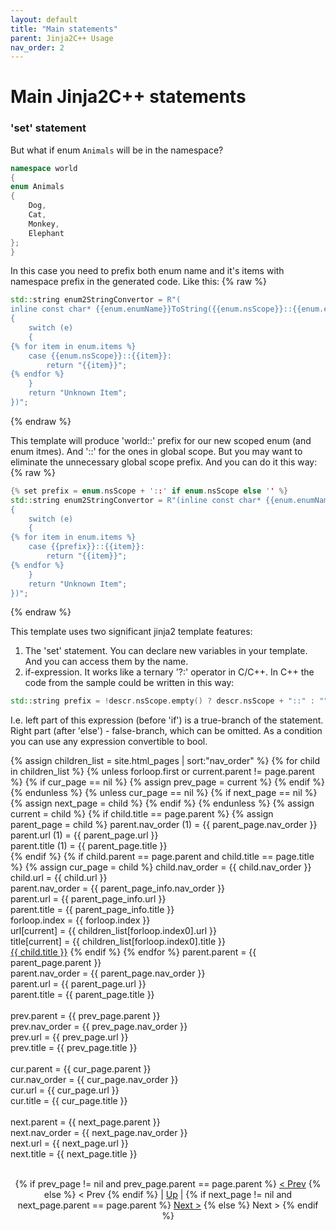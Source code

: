 ```yaml
---
layout: default
title: "Main statements"
parent: Jinja2C++ Usage
nav_order: 2
---
```


# Main Jinja2C++ statements

### 'set' statement
But what if enum `Animals` will be in the namespace?

```c++
namespace world
{
enum Animals
{
    Dog,
    Cat,
    Monkey,
    Elephant
};
}
```
In this case you need to prefix both enum name and it's items with namespace prefix in the generated code. Like this:
{% raw %}
```c++
std::string enum2StringConvertor = R"(
inline const char* {{enum.enumName}}ToString({{enum.nsScope}}::{{enum.enumName}} e)
{
    switch (e)
    {
{% for item in enum.items %}
    case {{enum.nsScope}}::{{item}}:
        return "{{item}}";
{% endfor %}
    }
    return "Unknown Item";
})";
```
{% endraw %}

This template will produce 'world::' prefix for our new scoped enum (and enum itmes). And '::' for the ones in global scope. But you may want to eliminate the unnecessary global scope prefix. And you can do it this way:
{% raw %}
```c++
{% set prefix = enum.nsScope + '::' if enum.nsScope else '' %}
std::string enum2StringConvertor = R"(inline const char* {{enum.enumName}}ToString({{prefix}}::{{enum.enumName}} e)
{
    switch (e)
    {
{% for item in enum.items %}
    case {{prefix}}::{{item}}:
        return "{{item}}";
{% endfor %}
    }
    return "Unknown Item";
})";
```
{% endraw %}

This template uses two significant jinja2 template features:
1. The 'set' statement. You can declare new variables in your template. And you can access them by the name.
2. if-expression. It works like a ternary '?:' operator in C/C++. In C++ the code from the sample could be written in this way:
```c++
std::string prefix = !descr.nsScope.empty() ? descr.nsScope + "::" : "";
```
I.e. left part of this expression (before 'if') is a true-branch of the statement. Right part (after 'else') - false-branch, which can be omitted. As a condition you can use any expression convertible to bool.

{% assign children_list = site.html_pages | sort:"nav_order" %}
{% for child in children_list %}
  {% unless forloop.first or current.parent != page.parent %}
    {% if cur_page == nil %}
        {% assign prev_page = current %}
    {% endif %}
  {% endunless %}
  {% unless cur_page == nil %}
    {% if next_page == nil %}
        {% assign next_page = child %}
    {% endif %}
  {% endunless %}
  {% assign current = child %}
  {% if child.title == page.parent %}
    {% assign parent_page = child %}
    parent.nav_order (1) = {{ parent_page.nav_order }}<br/>
    parent.url (1) = {{ parent_page.url }}<br/>
    parent.title (1) = {{ parent_page.title }}<br/>
  {% endif %}
  {% if child.parent == page.parent and  child.title == page.title %}
    {% assign cur_page = child %}
    child.nav_order = {{ child.nav_order }}<br/>
    child.url = {{ child.url }}<br/>
    parent.nav_order = {{ parent_page_info.nav_order }}<br/>
    parent.url = {{ parent_page_info.url }}<br/>
    parent.title = {{ parent_page_info.title }}<br/>
    forloop.index = {{ forloop.index }}<br/>
    url[current] = {{ children_list[forloop.index0].url }}<br/>
    title[current] = {{ children_list[forloop.index0].title }}<br/>
    <a href="{{ child.url | absolute_url }}">{{ child.title }}</a>
  {% endif %}
{% endfor %}
parent.parent = {{ parent_page.parent }}<br/>
parent.nav_order = {{ parent_page.nav_order }}<br/>
parent.url = {{ parent_page.url }}<br/>
parent.title = {{ parent_page.title }}<br/><br/>
prev.parent = {{ prev_page.parent }}<br/>
prev.nav_order = {{ prev_page.nav_order }}<br/>
prev.url = {{ prev_page.url }}<br/>
prev.title = {{ prev_page.title }}<br/><br/>
cur.parent = {{ cur_page.parent }}<br/>
cur.nav_order = {{ cur_page.nav_order }}<br/>
cur.url = {{ cur_page.url }}<br/>
cur.title = {{ cur_page.title }}<br/><br/>
next.parent = {{ next_page.parent }}<br/>
next.nav_order = {{ next_page.nav_order }}<br/>
next.url = {{ next_page.url }}<br/>
next.title = {{ next_page.title }}<br/><br/>
<p><div align="center">
{% if prev_page != nil and prev_page.parent == page.parent %}
    <a href="{{ prev_page.url | absolute_url }}">&lt; Prev</a>
{% else %}
    &lt; Prev
{% endif %} | <a href="{{ parent_page.url | absolute_url }}">Up</a> | 
{% if next_page != nil and next_page.parent == page.parent %}
    <a href="{{ next_page.url | absolute_url }}">Next &gt;</a>
{% else %}
    Next &gt;
{% endif %}
</div></p>

